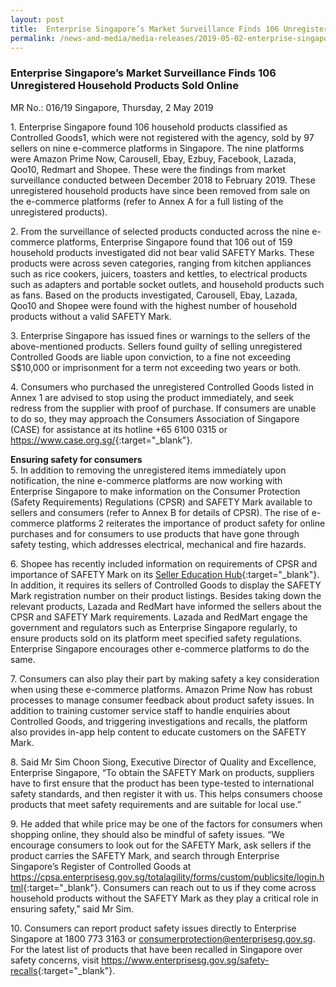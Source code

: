 ```yaml
---
layout: post
title:  Enterprise Singapore’s Market Surveillance Finds 106 Unregistered Household Products Sold Online
permalink: /news-and-media/media-releases/2019-05-02-enterprise-singapore-market-surveillance-finds-106-unregistered-household-products-sold-online
---
```

### Enterprise Singapore’s Market Surveillance Finds 106 Unregistered Household Products Sold Online

MR No.: 016/19
Singapore, Thursday, 2 May 2019

1\. Enterprise Singapore found 106 household products classified as Controlled Goods1, which were not registered with the agency, sold by 97 sellers on nine e-commerce platforms in Singapore. The nine platforms were Amazon Prime Now, Carousell, Ebay, Ezbuy, Facebook, Lazada, Qoo10, Redmart and Shopee. These were the findings from market surveillance conducted between December 2018 to February 2019. These unregistered household products have since been removed from sale on the e-commerce platforms (refer to Annex A for a full listing of the unregistered products).

2\. From the surveillance of selected products conducted across the nine e-commerce platforms, Enterprise Singapore found that 106 out of 159 household products investigated did not bear valid SAFETY Marks. These products were across seven categories, ranging from kitchen appliances such as rice cookers, juicers, toasters and kettles, to electrical products such as adapters and portable socket outlets, and household products such as fans. Based on the products investigated, Carousell, Ebay, Lazada, Qoo10 and Shopee were found with the highest number of household products without a valid SAFETY Mark.

3\. Enterprise Singapore has issued fines or warnings to the sellers of the above-mentioned products. Sellers found guilty of selling unregistered Controlled Goods are liable upon conviction, to a fine not exceeding S$10,000 or imprisonment for a term not exceeding two years or both.

4\. Consumers who purchased the unregistered Controlled Goods listed in Annex 1 are advised to stop using the product immediately, and seek redress from the supplier with proof of purchase. If consumers are unable to do so, they may approach the Consumers Association of Singapore (CASE) for assistance at its hotline +65 6100 0315 or <https://www.case.org.sg/>{:target="_blank"}.

**Ensuring safety for consumers**<br>
5\. In addition to removing the unregistered items immediately upon notification, the nine e-commerce platforms are now working with Enterprise Singapore to make information on the Consumer Protection (Safety Requirements) Regulations (CPSR) and SAFETY Mark available to sellers and consumers (refer to Annex B for details of CPSR). The rise of e-commerce platforms 2 reiterates the importance of product safety for online purchases and for consumers to use products that have gone through safety testing, which addresses electrical, mechanical and fire hazards.

6\. Shopee has recently included information on requirements of CPSR and importance of SAFETY Mark on its [Seller Education Hub](https://seller.shopee.sg/edu/home){:target="_blank"}. In addition, it requires its sellers of Controlled Goods to display the SAFETY Mark registration number on their product listings. Besides taking down the relevant products, Lazada and RedMart have informed the sellers about the CPSR and SAFETY Mark requirements. Lazada and RedMart engage the government and regulators such as Enterprise Singapore regularly, to ensure products sold on its platform meet specified safety regulations. Enterprise Singapore encourages other e-commerce platforms to do the same.

7\. Consumers can also play their part by making safety a key consideration when using these e-commerce platforms. Amazon Prime Now has robust processes to manage consumer feedback about product safety issues. In addition to training customer service staff to handle enquiries about Controlled Goods, and triggering investigations and recalls, the platform also provides in-app help content to educate customers on the SAFETY Mark.

8\. Said Mr Sim Choon Siong, Executive Director of Quality and Excellence, Enterprise Singapore, “To obtain the SAFETY Mark on products, suppliers have to first ensure that the product has been type-tested to international safety standards, and then register it with us. This helps consumers choose products that meet safety requirements and are suitable for local use.”

9\. He added that while price may be one of the factors for consumers when shopping online, they should also be mindful of safety issues. “We encourage consumers to look out for the SAFETY Mark, ask sellers if the product carries the SAFETY Mark, and search through Enterprise Singapore’s Register of Controlled Goods at <https://cpsa.enterprisesg.gov.sg/totalagility/forms/custom/publicsite/login.html>{:target="_blank"}. Consumers can reach out to us if they come across household products without the SAFETY Mark as they play a critical role in ensuring safety,” said Mr Sim.

10\. Consumers can report product safety issues directly to Enterprise Singapore at 1800 773 3163 or consumerprotection@enterprisesg.gov.sg. For the latest list of products that have been recalled in Singapore over safety concerns, visit <https://www.enterprisesg.gov.sg/safety-recalls>{:target="_blank"}.

